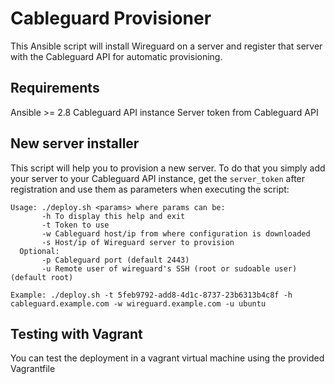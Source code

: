 Cableguard Provisioner      
===========================

This Ansible script will install Wireguard on a server and register that server with the Cableguard API for automatic provisioning.

Requirements
------------

Ansible >= 2.8
Cableguard API instance
Server token from Cableguard API

New server installer
--------------------

This script will help you to provision a new server. To do that you simply add your server to your Cableguard API instance, get the `server_token` after registration and use them as parameters when executing the script:

```
Usage: ./deploy.sh <params> where params can be:
       -h To display this help and exit
       -t Token to use
       -w Cableguard host/ip from where configuration is downloaded
       -s Host/ip of Wireguard server to provision
  Optional:
       -p Cableguard port (default 2443)
       -u Remote user of wireguard's SSH (root or sudoable user) (default root)

Example: ./deploy.sh -t 5feb9792-add8-4d1c-8737-23b6313b4c8f -h cableguard.example.com -w wireguard.example.com -u ubuntu
```

Testing with Vagrant
--------------------

You can test the deployment in a vagrant virtual machine using the provided Vagrantfile
